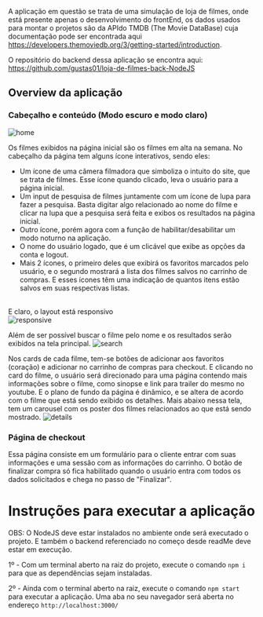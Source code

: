 A aplicação em questão se trata de uma simulação de loja de filmes, onde está presente apenas o desenvolvimento do frontEnd, os dados usados para montar o projetos são da APIdo TMDB (The Movie DataBase) cuja documentação pode ser encontrada aqui https://developers.themoviedb.org/3/getting-started/introduction.

O repositório do backend dessa aplicação se encontra aqui: https://github.com/gustas01/loja-de-filmes-back-NodeJS

## Overview da aplicação
### Cabeçalho e conteúdo (Modo escuro e modo claro)
![home](https://user-images.githubusercontent.com/50846424/210090035-047508a2-03bc-4b57-a5ea-716218e8cdbe.png)

Os filmes exibidos na página inicial são os filmes em alta na semana.
No cabeçalho da página tem alguns ícone interativos, sendo eles:
* Um ícone de uma câmera filmadora que simboliza o intuito do site, que se trata de filmes. Esse ícone quando clicado, leva o usuário para a página inicial.
* Um input de pesquisa de filmes juntamente com um ícone de lupa para fazer a pesquisa. Basta digitar algo relacionado ao nome do filme e clicar na lupa que a pesquisa será feita e exibos os resultados na página inicial.
* Outro ícone, porém agora com a função de habilitar/desabilitar um modo noturno na aplicação.
* O nome do usuário logado, que é um clicável que exibe as opções da conta e logout.
* Mais 2 ícones, o primeiro deles que exibirá os favoritos marcados pelo usuário, e o segundo mostrará a lista dos filmes salvos no carrinho de compras. E esses ícones têm uma indicação de quantos itens estão salvos em suas respectivas listas. <br> <br>

E claro, o layout está responsivo <br>
![responsive](https://user-images.githubusercontent.com/50846424/210090141-686933ab-f94c-4407-bcaa-822b0e22a83b.png)

Além de ser possível buscar o filme pelo nome e os resultados serão exibidos na tela principal.
![search](https://user-images.githubusercontent.com/50846424/210090747-e3234d55-376e-47c4-94e2-56b63596cbad.PNG)



Nos cards de cada filme, tem-se botões de adicionar aos favoritos (coração) e adicionar no carrinho de compras para checkout. E clicando no card do filme, o usuário será direcionado para uma página contendo mais informações sobre o filme, como sinopse e link para trailer do mesmo no youtube. E o plano de fundo da página é dinâmico, e se altera de acordo com o filme que está sendo exibido os detalhes. Mais abaixo nessa tela, tem um carousel com os poster dos filmes relacionados ao que está sendo mostrado.
![details](https://user-images.githubusercontent.com/50846424/210090260-9e4d4267-3db6-45ad-bb79-61f4e9d3b3cf.PNG)


### Página de checkout
Essa página consiste em um formulário para o cliente entrar com suas informações e uma sessão com as informações do carrinho. O botão de finalizar compra só fica habilitado quando o usuário entra com todos os dados solicitados e chega no passo de "Finalizar".


# Instruções para executar a aplicação
OBS: O NodeJS deve estar instalados no ambiente onde será executado o projeto. E também o backend referenciado no começo desde readMe deve estar em execução.

1º - Com um terminal aberto na raiz do projeto, execute o comando  `npm i` para que as dependências sejam instaladas.<br>

2º - Ainda com o terminal aberto na raiz, execute o comando  `npm start` para executar a aplicação. Uma aba no seu navegador será aberta no endereço `http://localhost:3000/`
